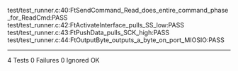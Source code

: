 test/test_runner.c:40:FtSendCommand_Read_does_entire_command_phase_for_ReadCmd:PASS
test/test_runner.c:42:FtActivateInterface_pulls_SS_low:PASS
test/test_runner.c:43:FtPushData_pulls_SCK_high:PASS
test/test_runner.c:44:FtOutputByte_outputs_a_byte_on_port_MIOSIO:PASS

-----------------------
4 Tests 0 Failures 0 Ignored 
OK
